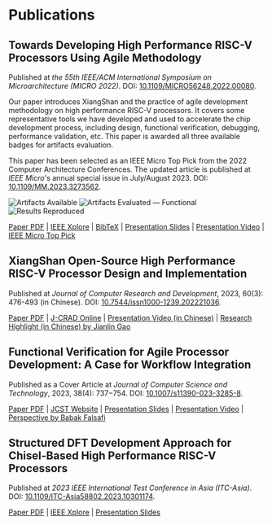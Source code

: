 # Publications

## Towards Developing High Performance RISC-V Processors Using Agile Methodology

Published at *the 55th IEEE/ACM International Symposium on Microarchitecture (MICRO 2022)*. DOI: [10.1109/MICRO56248.2022.00080](https://doi.org/10.1109/MICRO56248.2022.00080).

Our paper introduces XiangShan and the practice of agile development methodology on high performance RISC-V processors.
It covers some representative tools we have developed and used to accelerate the chip development process, including design, functional verification, debugging, performance validation, etc.
This paper is awarded all three available badges for artifacts evaluation.

This paper has been selected as an IEEE Micro Top Pick from the 2022 Computer Architecture Conferences.
The updated article is published at *IEEE Micro*'s annual special issue in July/August 2023. DOI: [10.1109/MM.2023.3273562](https://doi.org/10.1109/MM.2023.3273562).

![Artifacts Available](./images/artifacts_available_dl.jpg)
![Artifacts Evaluated — Functional](./images/artifacts_evaluated_functional_dl.jpg)
![Results Reproduced](./images/results_reproduced_dl.jpg)

[Paper PDF](micro2022-xiangshan.pdf) | [IEEE Xplore](https://ieeexplore.ieee.org/abstract/document/9923860) | [BibTeX](micro2022-xiangshan.bib) | [Presentation Slides](micro2022-xiangshan-slides.pdf) | [Presentation Video](https://www.bilibili.com/video/BV1FB4y1j7Jy) | [IEEE Micro Top Pick](https://ieeexplore.ieee.org/document/10122479)

## XiangShan Open-Source High Performance RISC-V Processor Design and Implementation

Published at *Journal of Computer Research and Development*, 2023, 60(3): 476-493 (in Chinese). DOI: [10.7544/issn1000-1239.202221036](https://doi.org/10.7544/issn1000-1239.202221036).

[Paper PDF](jcrad2023-xiangshan.pdf) | [J-CRAD Online](https://crad.ict.ac.cn/en/article/doi/10.7544/issn1000-1239.202221036) | [Presentation Video (in Chinese)](https://crad.ict.ac.cn/news/sydt/405.htm) | [Research Highlight (in Chinese) by Jianlin Gao](jcrad2023-xiangshan-highlight.pdf)

## Functional Verification for Agile Processor Development: A Case for Workflow Integration

Published as a Cover Article at *Journal of Computer Science and Technology*, 2023, 38(4): 737−754. DOI: [10.1007/s11390-023-3285-8](https://doi.org/10.1007/s11390-023-3285-8).

[Paper PDF](https://github.com/OpenXiangShan/XiangShan-doc/raw/main/publications/jcst2023-workflow-integration.pdf) | [JCST Website](https://jcst.ict.ac.cn/en/article/doi/10.1007/s11390-023-3285-8) | [Presentation Slides](https://github.com/OpenXiangShan/XiangShan-doc/raw/main/publications/jcst2023-workflow-integration-slides.pdf) | [Presentation Video](https://jcst.ict.ac.cn/fileJCST/attachments/mp4/ebec6bbb-e71f-4fea-b523-d09faddb2ad5.mp4) | [Perspective by Babak Falsafi](https://jcst.ict.ac.cn/en/article/doi/10.1007/s11390-023-0005-3)

## Structured DFT Development Approach for Chisel-Based High Performance RISC-V Processors

Published at *2023 IEEE International Test Conference in Asia (ITC-Asia)*. DOI: [10.1109/ITC-Asia58802.2023.10301174](https://doi.org/10.1109/ITC-Asia58802.2023.10301174).

[Paper PDF](https://github.com/OpenXiangShan/XiangShan-doc/raw/main/publications/itcasia2023-chiseldft.pdf) | [IEEE Xplore](https://ieeexplore.ieee.org/document/10301174) | [Presentation Slides](https://github.com/OpenXiangShan/XiangShan-doc/raw/main/publications/itcasia2023-chiseldft-slides.pdf)
